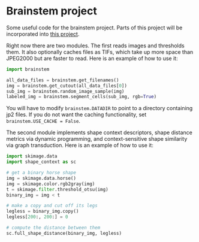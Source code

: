 Brainstem project
=================

Some useful code for the brainstem project. Parts of this project will be incorporated into [this project](https://github.com/mistycheney/registration).

Right now there are two modules. The first reads images and thresholds them. It also optionally caches files as TIFs, which take up more space than JPEG2000 but are faster to read. Here is an example of how to use it:

```python
import brainstem

all_data_files = brainstem.get_filenames()
img = brainstem.get_cutout(all_data_files[0])
sub_img = brainstem.random_image_sample(img)
labeled_img = brainstem.segment_cells(sub_img, rgb=True)
````

You will have to modify ``brainstem.DATADIR`` to point to a directory containing jp2 files. If you do not want the caching functionality, set ``brainstem.USE_CACHE = False``.

The second module implements shape context descriptors, shape distance metrics via dynamic programming, and context-sensitive shape similarity via graph transduction. Here is an example of how to use it:

```python
import skimage.data
import shape_context as sc

# get a binary horse shape
img = skimage.data.horse()
img = skimage.color.rgb2gray(img)
t = skimage.filter.threshold_otsu(img)
binary_img = img < t

# make a copy and cut off its legs
legless = binary_img.copy()
legless[200:, 200:] = 0

# compute the distance between them
sc.full_shape_distance(binary_img, legless)
```
